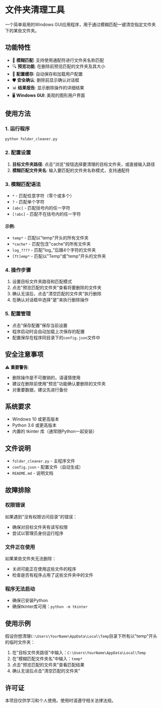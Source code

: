 # 文件夹清理工具

一个简单易用的Windows GUI应用程序，用于通过模糊匹配一键清空指定文件夹下的某些文件夹。

## 功能特性

- 🎯 **模糊匹配**: 支持使用通配符进行文件夹名称匹配
- 🔍 **预览功能**: 在删除前预览匹配的文件夹及其大小
- 💾 **配置缓存**: 自动保存和加载用户配置
- 🛡️ **安全确认**: 删除前显示确认对话框
- 📊 **结果报告**: 显示删除操作的详细结果
- 🖥️ **Windows GUI**: 美观的图形用户界面

## 使用方法

### 1. 运行程序

```bash
python folder_cleaner.py
```

### 2. 配置设置

1. **目标文件夹路径**: 点击"浏览"按钮选择要清理的目标文件夹，或直接输入路径
2. **模糊匹配文件夹名**: 输入要匹配的文件夹名称模式，支持通配符

### 3. 模糊匹配语法

- `*` - 匹配任意字符（零个或多个）
- `?` - 匹配单个字符
- `[abc]` - 匹配括号内的任一字符
- `[!abc]` - 匹配不在括号内的任一字符

#### 示例:
- `temp*` - 匹配以"temp"开头的所有文件夹
- `*cache*` - 匹配包含"cache"的所有文件夹
- `log_????` - 匹配"log_"后跟4个字符的文件夹
- `[Tt]emp*` - 匹配以"Temp"或"temp"开头的文件夹

### 4. 操作步骤

1. 设置目标文件夹路径和匹配模式
2. 点击"预览匹配的文件夹"查看将要删除的文件夹
3. 确认无误后，点击"清空匹配的文件夹"执行删除
4. 在确认对话框中选择"是"来执行删除操作

### 5. 配置管理

- 点击"保存配置"保存当前设置
- 程序启动时会自动加载上次保存的配置
- 配置保存在程序同目录下的`config.json`文件中

## 安全注意事项

⚠️ **重要警告**: 
- 删除操作是不可撤销的，请谨慎使用
- 建议在删除前使用"预览"功能确认要删除的文件夹
- 对重要数据，建议先进行备份

## 系统要求

- Windows 10 或更高版本
- Python 3.6 或更高版本
- 内置的 tkinter 库（通常随Python一起安装）

## 文件说明

- `folder_cleaner.py` - 主程序文件
- `config.json` - 配置文件（自动生成）
- `README.md` - 说明文档

## 故障排除

### 权限错误
如果遇到"没有权限访问目录"的错误：
- 确保对目标文件夹有读写权限
- 尝试以管理员身份运行程序

### 文件正在使用
如果某些文件夹无法删除：
- 关闭可能正在使用这些文件的程序
- 检查是否有程序占用了这些文件夹中的文件

### 程序无法启动
- 确保已安装Python
- 确保tkinter库可用：`python -m tkinter`

## 使用示例

假设你想清理`C:\Users\YourName\AppData\Local\Temp`目录下所有以"temp"开头的临时文件夹：

1. 在"目标文件夹路径"中输入：`C:\Users\YourName\AppData\Local\Temp`
2. 在"模糊匹配文件夹名"中输入：`temp*`
3. 点击"预览匹配的文件夹"查看匹配结果
4. 确认无误后点击"清空匹配的文件夹"

## 许可证

本项目仅供学习和个人使用。使用时请遵守相关法律法规。 